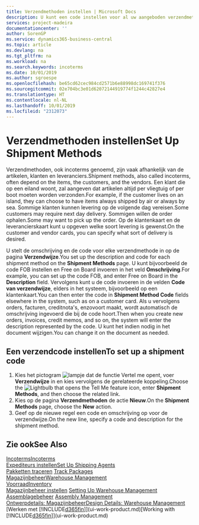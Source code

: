 ```yaml
---
title: Verzendmethoden instellen | Microsoft Docs
description: U kunt een code instellen voor al uw aangeboden verzendmethoden en er gegevens over opgeven.
services: project-madeira
documentationcenter: ''
author: SorenGP
ms.service: dynamics365-business-central
ms.topic: article
ms.devlang: na
ms.tgt_pltfrm: na
ms.workload: na
ms.search.keywords: incoterms
ms.date: 10/01/2019
ms.author: sgroespe
ms.openlocfilehash: be65cd62cec984cd2571b6e88998dc169741f376
ms.sourcegitcommit: 02e704bc3e01d62072144919774f1244c42827e4
ms.translationtype: HT
ms.contentlocale: nl-NL
ms.lasthandoff: 10/01/2019
ms.locfileid: "2312073"
---
```

# <a name="set-up-shipment-methods"></a><span data-ttu-id="51e49-103">Verzendmethoden instellen</span><span class="sxs-lookup"><span data-stu-id="51e49-103">Set Up Shipment Methods</span></span>
<span data-ttu-id="51e49-104">Verzendmethoden, ook incoterms genoemd, zijn vaak afhankelijk van de artikelen, klanten en leveranciers.</span><span class="sxs-lookup"><span data-stu-id="51e49-104">Shipment methods, also called incoterms, often depend on the items, the customers, and the vendors.</span></span> <span data-ttu-id="51e49-105">Een klant die op een eiland woont, zal aangeven dat artikelen altijd per vliegtuig of per boot moeten worden verzonden.</span><span class="sxs-lookup"><span data-stu-id="51e49-105">For example, if the customer lives on an island, they can choose to have items always shipped by air or always by sea.</span></span> <span data-ttu-id="51e49-106">Sommige klanten kunnen levering op de volgende dag vereisen.</span><span class="sxs-lookup"><span data-stu-id="51e49-106">Some customers may require next day delivery.</span></span> <span data-ttu-id="51e49-107">Sommigen willen de order ophalen.</span><span class="sxs-lookup"><span data-stu-id="51e49-107">Some may want to pick up the order.</span></span> <span data-ttu-id="51e49-108">Op de klantenkaart en de leverancierskaart kunt u opgeven welke soort levering is gewenst.</span><span class="sxs-lookup"><span data-stu-id="51e49-108">On the customer and vendor cards, you can specify what sort of delivery is desired.</span></span>

<span data-ttu-id="51e49-109">U stelt de omschrijving en de code voor elke verzendmethode in op de pagina **Verzendwijze**.</span><span class="sxs-lookup"><span data-stu-id="51e49-109">You set up the description and code for each shipment method on the **Shipment Methods** page.</span></span> <span data-ttu-id="51e49-110">U kunt bijvoorbeeld de code FOB instellen en Free on Board invoeren in het veld **Omschrijving**.</span><span class="sxs-lookup"><span data-stu-id="51e49-110">For example, you can set up the code FOB, and enter Free on Board in the **Description** field.</span></span> <span data-ttu-id="51e49-111">Vervolgens kunt u de code invoeren in de velden **Code van verzendwijze**, elders in het systeem, bijvoorbeeld op een klantenkaart.</span><span class="sxs-lookup"><span data-stu-id="51e49-111">You can then enter the code in **Shipment Method Code** fields elsewhere in the system, such as on a customer card.</span></span> <span data-ttu-id="51e49-112">Als u vervolgens orders, facturen, creditnota's, enzovoort maakt, wordt automatisch de omschrijving ingevoerd die bij de code hoort.</span><span class="sxs-lookup"><span data-stu-id="51e49-112">Then when you create new orders, invoices, credit memos, and so on, the system will enter the description represented by the code.</span></span> <span data-ttu-id="51e49-113">U kunt het indien nodig in het document wijzigen.</span><span class="sxs-lookup"><span data-stu-id="51e49-113">You can change it on the document as needed.</span></span>

## <a name="to-set-up-a-shipment-code"></a><span data-ttu-id="51e49-114">Een verzendcode instellen</span><span class="sxs-lookup"><span data-stu-id="51e49-114">To set up a shipment code</span></span>
1. <span data-ttu-id="51e49-115">Kies het pictogram ![lampje dat de functie Vertel me opent](media/ui-search/search_small.png "Vertel me wat u wilt doen"), voer **Verzendwijze** in en kies vervolgens de gerelateerde koppeling.</span><span class="sxs-lookup"><span data-stu-id="51e49-115">Choose the ![Lightbulb that opens the Tell Me feature](media/ui-search/search_small.png "Tell me what you want to do") icon, enter **Shipment Methods**, and then choose the related link.</span></span>
2. <span data-ttu-id="51e49-116">Kies op de pagina **Verzendmethoden** de actie **Nieuw**.</span><span class="sxs-lookup"><span data-stu-id="51e49-116">On the **Shipment Methods** page, choose the **New** action.</span></span>
3. <span data-ttu-id="51e49-117">Geef op de nieuwe regel een code en omschrijving op voor de verzendwijze.</span><span class="sxs-lookup"><span data-stu-id="51e49-117">On the new line, specify a code and description for the shipment method.</span></span>

## <a name="see-also"></a><span data-ttu-id="51e49-118">Zie ook</span><span class="sxs-lookup"><span data-stu-id="51e49-118">See Also</span></span>
[<span data-ttu-id="51e49-119">Incoterms</span><span class="sxs-lookup"><span data-stu-id="51e49-119">Incoterms</span></span>](https://iccwbo.org/resources-for-business/incoterms-rules)  
[<span data-ttu-id="51e49-120">Expediteurs instellen</span><span class="sxs-lookup"><span data-stu-id="51e49-120">Set Up Shipping Agents</span></span>](sales-how-to-set-up-shipping-agents.md)  
<span data-ttu-id="51e49-121">[Pakketten traceren](sales-how-track-packages.md)  </span><span class="sxs-lookup"><span data-stu-id="51e49-121">[Track Packages](sales-how-track-packages.md)  </span></span>  
[<span data-ttu-id="51e49-122">Magazijnbeheer</span><span class="sxs-lookup"><span data-stu-id="51e49-122">Warehouse Management</span></span>](warehouse-manage-warehouse.md)  
[<span data-ttu-id="51e49-123">Voorraad</span><span class="sxs-lookup"><span data-stu-id="51e49-123">Inventory</span></span>](inventory-manage-inventory.md)  
<span data-ttu-id="51e49-124">[Magazijnbeheer instellen](warehouse-setup-warehouse.md)   </span><span class="sxs-lookup"><span data-stu-id="51e49-124">[Setting Up Warehouse Management](warehouse-setup-warehouse.md)   </span></span>  
<span data-ttu-id="51e49-125">[Assemblagebeheer](assembly-assemble-items.md)  </span><span class="sxs-lookup"><span data-stu-id="51e49-125">[Assembly Management](assembly-assemble-items.md)  </span></span>  
[<span data-ttu-id="51e49-126">Ontwerpdetails: Magazijnbeheer</span><span class="sxs-lookup"><span data-stu-id="51e49-126">Design Details: Warehouse Management</span></span>](design-details-warehouse-management.md)  
<span data-ttu-id="51e49-127">[Werken met [!INCLUDE[d365fin](includes/d365fin_md.md)]](ui-work-product.md)</span><span class="sxs-lookup"><span data-stu-id="51e49-127">[Working with [!INCLUDE[d365fin](includes/d365fin_md.md)]](ui-work-product.md)</span></span>  
